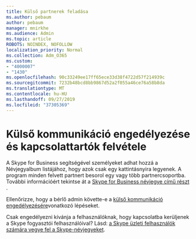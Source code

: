 ```yaml
---
title: Külső partnerek feladása
ms.author: pebaum
author: pebaum
manager: mnirkhe
ms.audience: Admin
ms.topic: article
ROBOTS: NOINDEX, NOFOLLOW
localization_priority: Normal
ms.collection: Adm_O365
ms.custom:
- "4000007"
- "1430"
ms.openlocfilehash: 90c33249ee17ff65ece33d38f4722d57f214939c
ms.sourcegitcommit: 7232b48bcd8bb9867d52a2f055a46ce76a58b8da
ms.translationtype: MT
ms.contentlocale: hu-HU
ms.lasthandoff: 09/27/2019
ms.locfileid: "37305369"
---
```

# <a name="enable-external-communications-and-add-contacts"></a>Külső kommunikáció engedélyezése és kapcsolattartók felvétele

A Skype for Business segítségével személyeket adhat hozzá a Névjegyalbum listájához, hogy azok csak egy kattintásnyira legyenek. A program minden felvett partnert besorol egy vagy több partnercsoportba. További információért tekintse át a [Skype for Business névjegye című részt](https://support.office.com/article/add-a-contact-in-skype-for-business-89338023-2adf-4f5c-90b6-f8b6f72fadd1) . 

Ellenőrizze, hogy a bérlő admin követte-e a [külső kommunikáció engedélyezésére](https://docs.microsoft.com/skypeforbusiness/set-up-skype-for-business-online/allow-users-to-contact-external-skype-for-business-users)vonatkozó lépéseket.

Csak engedélyezni kívánja a felhasználóknak, hogy kapcsolatba kerüljenek a Skype fogyasztói felhasználóival? Lásd: [a Skype üzleti felhasználók számára vegye fel a Skype-névjegyeket](https://docs.microsoft.com/skypeforbusiness/set-up-skype-for-business-online/let-skype-for-business-users-add-skype-contacts). 